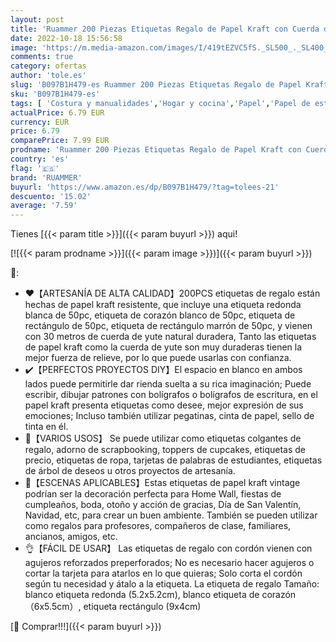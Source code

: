 ```yaml
---
layout: post
title: 'Ruammer 200 Piezas Etiquetas Regalo de Papel Kraft con Cuerda de Yute de 30M  Etiqueta para Bricolaje  Decoración Tarjetas de Boda  Postres  Cumpleaños y Navidad'
date: 2022-10-18 15:56:58
image: 'https://m.media-amazon.com/images/I/419tEZVC5fS._SL500_._SL400_.jpg'
comments: true
category: ofertas
author: 'tole.es'
slug: 'B097B1H479-es Ruammer 200 Piezas Etiquetas Regalo de Papel Kraft con...'
sku: 'B097B1H479-es'
tags: [ 'Costura y manualidades','Hogar y cocina','Papel','Papel de estraza','Papel y manualidades con papel','navidad','ruammer','🇪🇸', ]
actualPrice: 6.79 EUR
currency: EUR
price: 6.79
comparePrice: 7.99 EUR
prodname: 'Ruammer 200 Piezas Etiquetas Regalo de Papel Kraft con Cuerda de Yute de 30M  Etiqueta para Bricolaje  Decoración Tarjetas de Boda  Postres  Cumpleaños y Navidad'
country: 'es'
flag: '🇪🇸'
brand: 'RUAMMER'
buyurl: 'https://www.amazon.es/dp/B097B1H479/?tag=tolees-21'
descuento: '15.02'
average: '7.59'
---
```


Tienes [{{< param title >}}]({{< param buyurl >}}) aqui!

[![{{< param prodname >}}]({{< param image >}})]({{< param buyurl >}})

🔎:

- ❤️【ARTESANÍA DE ALTA CALIDAD】200PCS etiquetas de regalo están hechas de papel kraft resistente, que incluye una etiqueta redonda blanca de 50pc, etiqueta de corazón blanco de 50pc, etiqueta de rectángulo de 50pc, etiqueta de rectángulo marrón de 50pc, y vienen con 30 metros de cuerda de yute natural duradera, Tanto las etiquetas de papel kraft como la cuerda de yute son muy duraderas tienen la mejor fuerza de relieve, por lo que puede usarlas con confianza.
- ✔️【PERFECTOS PROYECTOS DIY】El espacio en blanco en ambos lados puede permitirle dar rienda suelta a su rica imaginación; Puede escribir, dibujar patrones con bolígrafos o bolígrafos de escritura, en el papel kraft presenta etiquetas como desee, mejor expresión de sus emociones; Incluso también utilizar pegatinas, cinta de papel, sello de tinta en él.
- 🎄【VARIOS USOS】 Se puede utilizar como etiquetas colgantes de regalo, adorno de scrapbooking, toppers de cupcakes, etiquetas de precio, etiquetas de ropa, tarjetas de palabras de estudiantes, etiquetas de árbol de deseos u otros proyectos de artesanía.
- 🎁【ESCENAS APLICABLES】Estas etiquetas de papel kraft vintage podrían ser la decoración perfecta para Home Wall, fiestas de cumpleaños, boda, otoño y acción de gracias, Día de San Valentín, Navidad, etc, para crear un buen ambiente. También se pueden utilizar como regalos para profesores, compañeros de clase, familiares, ancianos, amigos, etc.
- 👌【FÁCIL DE USAR】 Las etiquetas de regalo con cordón vienen con agujeros reforzados preperforados; No es necesario hacer agujeros o cortar la tarjeta para atarlos en lo que quieras; Solo corta el cordón según tu necesidad y átalo a la etiqueta. La etiqueta de regalo Tamaño: blanco etiqueta redonda (5.2x5.2cm), blanco etiqueta de corazón（6x5.5cm）, etiqueta rectángulo (9x4cm)

[🛒 Comprar!!!]({{< param buyurl >}})
